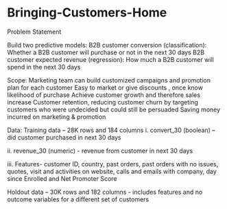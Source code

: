 # Bringing-Customers-Home

Problem Statement

Build two predictive models:
B2B customer conversion (classification): Whether a B2B customer will purchase or not in the next 30 days
B2B customer expected revenue (regression): How much a B2B customer will spend in the next 30 days

Scope:
Marketing team can build customized campaigns and promotion plan for each customer
Easy to market or give discounts , once know likelihood of purchase
Achieve customer growth and therefore sales increase 
Customer retention, reducing customer churn by targeting customers who were undecided but could still be persuaded
Saving money incurred on marketing & promotion

Data:
Training data – 28K rows and 184 columns
 i. convert_30 (boolean) – did customer purchased in next 30 days
 
 ii. revenue_30 (numeric) -  revenue from customer in next 30 days
 
iii. Features- customer ID, country, past orders, past orders with no issues, quotes, visit and activities on website,  calls and emails with company, day since Enrolled and Net Promoter Score

Holdout data – 30K rows and 182 columns - includes features and no outcome variables for a different set of customers


